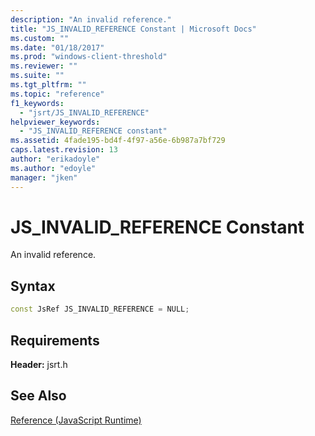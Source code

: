 ```yaml
---
description: "An invalid reference."
title: "JS_INVALID_REFERENCE Constant | Microsoft Docs"
ms.custom: ""
ms.date: "01/18/2017"
ms.prod: "windows-client-threshold"
ms.reviewer: ""
ms.suite: ""
ms.tgt_pltfrm: ""
ms.topic: "reference"
f1_keywords: 
  - "jsrt/JS_INVALID_REFERENCE"
helpviewer_keywords: 
  - "JS_INVALID_REFERENCE constant"
ms.assetid: 4fade195-bd4f-4f97-a56e-6b987a7bf729
caps.latest.revision: 13
author: "erikadoyle"
ms.author: "edoyle"
manager: "jken"
---
```

# JS_INVALID_REFERENCE Constant
An invalid reference.  
  
## Syntax  
  
```cpp  
const JsRef JS_INVALID_REFERENCE = NULL;  
```  
  
## Requirements  
 **Header:** jsrt.h  
  
## See Also  
 [Reference (JavaScript Runtime)](../chakra-hosting/reference-javascript-runtime.md)